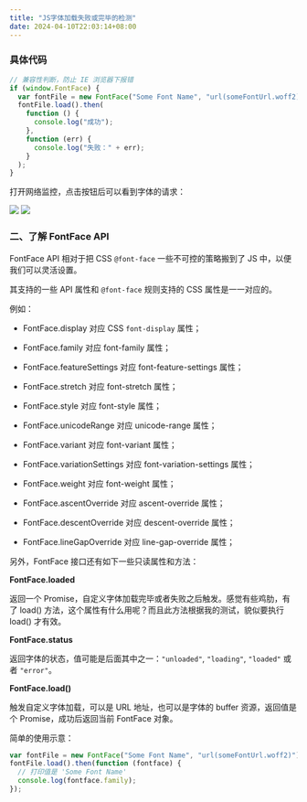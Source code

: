 ```yaml
---
title: "JS字体加载失败或完毕的检测"
date: 2024-04-10T22:03:14+08:00
---
```


### 具体代码

```js
// 兼容性判断，防止 IE 浏览器下报错
if (window.FontFace) {
  var fontFile = new FontFace("Some Font Name", "url(someFontUrl.woff2)");
  fontFile.load().then(
    function () {
      console.log("成功");
    },
    function (err) {
      console.log("失败：" + err);
    }
  );
}
```

打开网络监控，点击按钮后可以看到字体的请求：

<img src="/img/144/02.gif" />

<img src="/img/144/01.gif" />

### 二、了解 FontFace API

FontFace API 相对于把 CSS `@font-face` 一些不可控的策略搬到了 JS 中，以便我们可以灵活设置。

其支持的一些 API 属性和 `@font-face` 规则支持的 CSS 属性是一一对应的。

例如：

- FontFace.display 对应 CSS `font-display` 属性；

- FontFace.family 对应 font-family 属性；

- FontFace.featureSettings 对应 font-feature-settings 属性；

- FontFace.stretch 对应 font-stretch 属性；

- FontFace.style 对应 font-style 属性；

- FontFace.unicodeRange 对应 unicode-range 属性；

- FontFace.variant 对应 font-variant 属性；

- FontFace.variationSettings 对应 font-variation-settings 属性；

- FontFace.weight 对应 font-weight 属性；

- FontFace.ascentOverride 对应 ascent-override 属性；

- FontFace.descentOverride 对应 descent-override 属性；

- FontFace.lineGapOverride 对应 line-gap-override 属性；

另外，FontFace 接口还有如下一些只读属性和方法：

**FontFace.loaded**

返回一个 Promise，自定义字体加载完毕或者失败之后触发。感觉有些鸡肋，有了 load() 方法，这个属性有什么用呢？而且此方法根据我的测试，貌似要执行 load() 才有效。

**FontFace.status**

返回字体的状态，值可能是后面其中之一：`"unloaded"`, `"loading"`, `"loaded"` 或者 `"error"`。

**FontFace.load()**

触发自定义字体加载，可以是 URL 地址，也可以是字体的 buffer 资源，返回值是个 Promise，成功后返回当前 FontFace 对象。

简单的使用示意：

```js
var fontFile = new FontFace("Some Font Name", "url(someFontUrl.woff2)");
fontFile.load().then(function (fontface) {
  // 打印值是 'Some Font Name'
  console.log(fontface.family);
});
```
